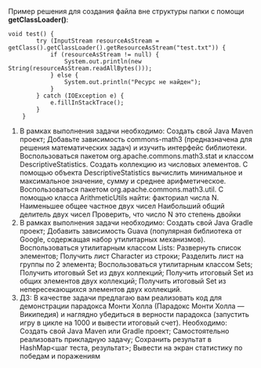 Пример решения для создания файла вне структуры папки с помощи __getClassLoader()__:
```
void test() {
        try (InputStream resourceAsStream = getClass().getClassLoader().getResourceAsStream("test.txt")) {
            if (resourceAsStream != null) {
                System.out.println(new String(resourceAsStream.readAllBytes()));
            } else {
                System.out.println("Ресурс не найден");
            }
        } catch (IOException e) {
            e.fillInStackTrace();
        }
    }
```
1. В рамках выполнения задачи необходимо:
   Создать свой Java Maven проект;
   Добавьте зависимость commons-math3 (предназначена для решения математических задач) и изучить интерфейс библиотеки.
   Воспользоваться пакетом org.apache.commons.math3.stat и классом DescriptiveStatistics.
   Создать коллекцию из числовых элементов.
   С помощью объекта DescriptiveStatistics вычислить минимальное и максимальное значение, сумму и среднее арифметическое.
   Воспользоваться пакетом org.apache.commons.math3.util. С помощью класса ArithmeticUtils найти:
   факториал числа N.
   Наименьшее общее частное двух чисел
   Наибольший общий делитель двух чисел
   Проверить, что число N это степень двойки
2. В рамках выполнения задачи необходимо:
   Создать свой Java Gradle проект;
   Добавить зависимость Guava (популярная библиотека от Google, содержащая набор утилитарных механизмов).
   Воспользоваться утилитарным классом Lists:
   Развернуть список элементов;
   Получить лист Character из строки;
   Разделить лист на группы по 2 элемента;
   Воспользоваться утилитарным классом Sets;
   Получить итоговый Set из двух коллекций;
   Получить итоговый Set из общих элементов двух коллекций;
   Получить итоговый Set из непересекающихся элементов двух коллекций.
3. ДЗ: В качестве задачи предлагаю вам реализовать код для демонстрации парадокса Монти Холла 
   (Парадокс Монти Холла — Википедия) и наглядно убедиться в верности парадокса 
   (запустить игру в цикле на 1000 и вывести итоговый счет).
   Необходимо:
   Создать свой Java Maven или Gradle проект;
   Самостоятельно реализовать прикладную задачу;
   Сохранить результат в HashMap<шаг теста, результат>;
   Вывести на экран статистику по победам и поражениям